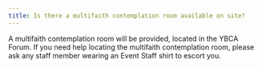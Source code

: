 ```yaml
---
title: Is there a multifaith contemplation room available on site?
---
```


A multifaith contemplation room will be provided, located in the YBCA Forum. If you need help locating the multifaith contemplation room, please ask any staff member wearing an Event Staff shirt to escort you.
